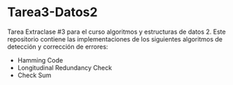 # Tarea3-Datos2

Tarea Extraclase #3 para el curso algoritmos y estructuras de datos 2. Este repositorio contiene las implementaciones de los siguientes algoritmos de detección y corrección de errores:

- Hamming Code
- Longitudinal Redundancy Check
- Check Sum